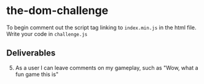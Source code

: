# the-dom-challenge
To begin comment out the script tag linking to `index.min.js` in the html file.
Write your code in `challenge.js`

## Deliverables

<!-- 1. As a user, i should see the timer increment every second once the page has loaded
2. As a user, i can manually increment and decrement the counter as i like
3. As a user, i can like an individual number of the counter. I should see the appropriate number of likes associated with that particular number
4. As a user I can pause the game, which should disable all buttons except the pause button, which should now show the text 'resume' -->
5. As a user I can leave comments on my gameplay, such as "Wow, what a fun game this is"
